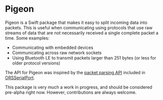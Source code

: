 # Pigeon

Pigeon is a Swift package that makes it easy to split incoming data into packets. This is useful when communicating using protocols that use raw streams of data that are not necessarily received a single complete packet a time. 
Some examples:

- Communicating with embedded devices
- Communicating across raw network sockets
- Using Bluetooth LE to transmit packets larger than 251 bytes (or less for older protocol versions)

The API for Pigeon was inspired by the [packet parsing API](https://github.com/armadsen/ORSSerialPort/wiki/Packet-Parsing-API) included in [ORSSerialPort](https://github.com/armadsen/ORSSerialPort).

This package is very much a work in progress, and should be considered pre-alpha right now. However, contributions are always welcome.
